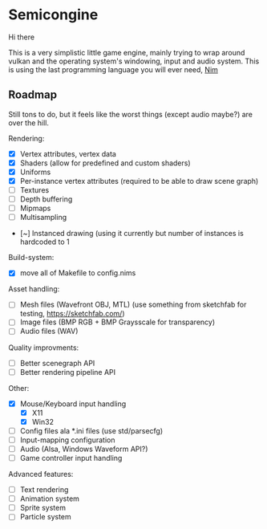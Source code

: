 Semicongine
===========

Hi there

This is a very simplistic little game engine, mainly trying to wrap around vulkan and the operating system's windowing, input and audio system.
This is using the last programming language you will ever need, [Nim](https://nim-lang.org/)

Roadmap
-------

Still tons to do, but it feels like the worst things (except audio maybe?) are over the hill.

Rendering:

- [x] Vertex attributes, vertex data
- [x] Shaders (allow for predefined and custom shaders)
- [x] Uniforms
- [x] Per-instance vertex attributes (required to be able to draw scene graph)
- [ ] Textures
- [ ] Depth buffering
- [ ] Mipmaps 
- [ ] Multisampling 
- [~] Instanced drawing (using it currently but number of instances is hardcoded to 1

Build-system:
- [x] move all of Makefile to config.nims

Asset handling:
- [ ] Mesh files (Wavefront OBJ, MTL) (use something from sketchfab for testing, https://sketchfab.com/)
- [ ] Image files (BMP RGB + BMP Graysscale for transparency)
- [ ] Audio files (WAV)

Quality improvments:

- [ ] Better scenegraph API
- [ ] Better rendering pipeline API

Other:
- [x] Mouse/Keyboard input handling
  - [x] X11
  - [x] Win32
- [ ] Config files ala \*.ini files (use std/parsecfg)
- [ ] Input-mapping configuration
- [ ] Audio (Alsa, Windows Waveform API?)
- [ ] Game controller input handling

Advanced features:
- [ ] Text rendering
- [ ] Animation system
- [ ] Sprite system
- [ ] Particle system
